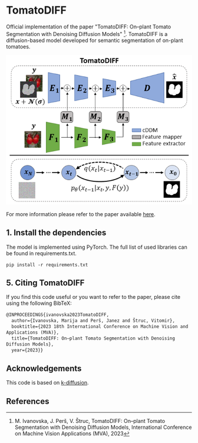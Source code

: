 # TomatoDIFF
Official implementation of the paper "TomatoDIFF: On–plant Tomato Segmentation with Denoising Diffusion Models" [^1].
TomatoDIFF is a diffusion-based model developed for semantic segmentation of on-plant tomatoes. 

![TomatoDIFF](TomatoDIFF.png)

For more information please refer to the paper available [here]().

## 1. Install the dependencies
The model is implemented using PyTorch. The full list of used libraries can be found in requirements.txt.
```
pip install -r requirements.txt
```

## 5. Citing TomatoDIFF
If you find this code useful or you want to refer to the paper, please cite using the following BibTeX:
```
@INPROCEEDINGS{ivanovska2023TomatoDIFF,
  author={Ivanovska, Marija and Perš, Janez and Štruc, Vitomir},
  booktitle={2023 18th International Conference on Machine Vision and Applications (MVA)}, 
  title={TomatoDIFF: On–plant Tomato Segmentation with Denoising Diffusion Models}, 
  year={2023}}
```

## Acknowledgements
This code is based on [k-diffusion](https://github.com/crowsonkb/k-diffusion).

## References
[^1]: M. Ivanovska, J. Perš, V. Štruc, TomatoDIFF: On–plant Tomato Segmentation with Denoising Diffusion Models, International Conference on Machine Vision Applications (MVA), 2023
